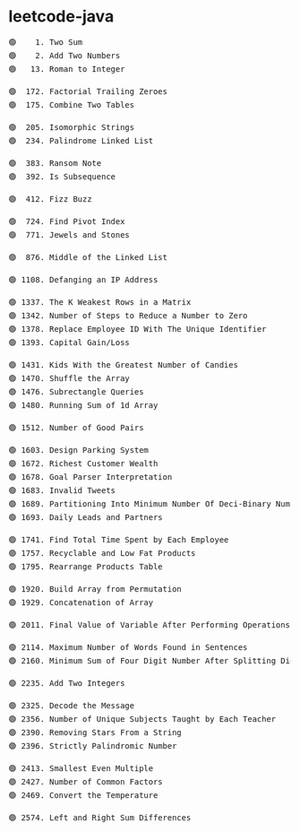# leetcode-java

<pre>
🟢    1. Two Sum
🟢    2. Add Two Numbers
🟢   13. Roman to Integer

🟢  172. Factorial Trailing Zeroes
🟢  175. Combine Two Tables

🟢  205. Isomorphic Strings
🟢  234. Palindrome Linked List

🟢  383. Ransom Note
🟢  392. Is Subsequence

🟢  412. Fizz Buzz

🟢  724. Find Pivot Index
🟢  771. Jewels and Stones

🟢  876. Middle of the Linked List

🟢 1108. Defanging an IP Address

🟢 1337. The K Weakest Rows in a Matrix
🟢 1342. Number of Steps to Reduce a Number to Zero
🟢 1378. Replace Employee ID With The Unique Identifier
🟢 1393. Capital Gain/Loss

🟢 1431. Kids With the Greatest Number of Candies
🟢 1470. Shuffle the Array
🟢 1476. Subrectangle Queries
🟢 1480. Running Sum of 1d Array

🟢 1512. Number of Good Pairs

🟢 1603. Design Parking System
🟢 1672. Richest Customer Wealth
🟢 1678. Goal Parser Interpretation
🟢 1683. Invalid Tweets
🟢 1689. Partitioning Into Minimum Number Of Deci-Binary Numbers
🟢 1693. Daily Leads and Partners

🟢 1741. Find Total Time Spent by Each Employee
🟢 1757. Recyclable and Low Fat Products
🟢 1795. Rearrange Products Table

🟢 1920. Build Array from Permutation
🟢 1929. Concatenation of Array

🟢 2011. Final Value of Variable After Performing Operations

🟢 2114. Maximum Number of Words Found in Sentences
🟢 2160. Minimum Sum of Four Digit Number After Splitting Digits

🟢 2235. Add Two Integers

🟢 2325. Decode the Message
🟢 2356. Number of Unique Subjects Taught by Each Teacher
🟢 2390. Removing Stars From a String
🟢 2396. Strictly Palindromic Number

🟢 2413. Smallest Even Multiple
🟢 2427. Number of Common Factors
🟢 2469. Convert the Temperature

🟢 2574. Left and Right Sum Differences
</pre>